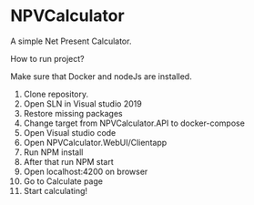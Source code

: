 # NPVCalculator
A simple Net Present Calculator.


How to run project?

Make sure that Docker and nodeJs are installed.

1. Clone repository.
2. Open SLN in Visual studio 2019
3. Restore missing packages
4. Change target from NPVCalculator.API to docker-compose
5. Open Visual studio code
6. Open NPVCalculator.WebUI/Clientapp
7. Run NPM install
8. After that run NPM start
9. Open localhost:4200 on browser
10. Go to Calculate page
11. Start calculating!
